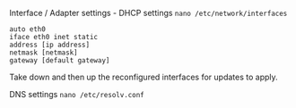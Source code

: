 
Interface / Adapter settings - DHCP settings
`nano /etc/network/interfaces`

```
auto eth0
iface eth0 inet static
address [ip address]
netmask [netmask]
gateway [default gateway]
```
Take down and then up the reconfigured interfaces for updates to apply.

DNS settings
`nano /etc/resolv.conf`

